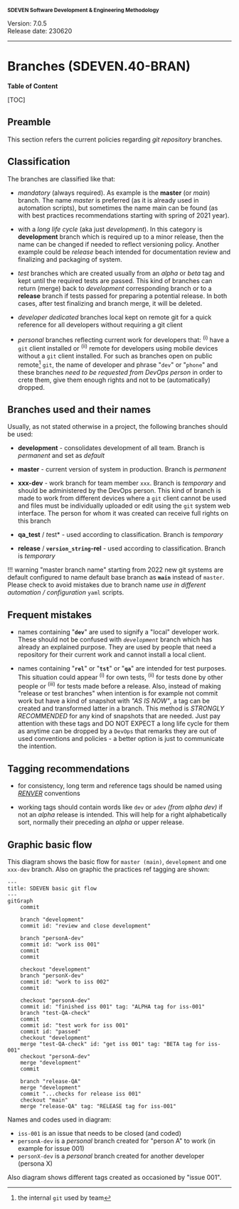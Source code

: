 <small>**SDEVEN Software Development & Engineering Methodology**</small>

Version: 7.0.5<br>
Release date: 230620

***

# Branches (SDEVEN.40-BRAN)

**Table of Content**

[TOC]



## Preamble

This section refers the current policies regarding *git repository* branches.



## Classification

The branches are classified like that:

* *mandatory* (always required). As example is the **master** (or *main*) branch. The name *master* is preferred (as it is already used in automation scripts), but sometimes the name main can be found (as with best practices recommendations starting with spring of 2021 year).

* with a *long life cycle* (aka just *development*). In this category is **development** branch which is required up to a minor release, then the name can be changed if needed to reflect versioning policy. Another example could be *release* beach intended for documentation review and finalizing and packaging of system.

* *test* branches which are created usually from an *alpha* or *beta* tag and kept until the required tests are passed. This kind of branches can return (merge) back to *development* corresponding branch or to a **release** branch if tests passed for preparing a potential release. In both cases, after test finalizing and branch merge, it will be deleted.

* *developer dedicated* branches local kept on remote git for a quick reference for all developers without requiring a git client

* *personal* branches reflecting current work for developers that: <sup>(i)</sup> have a `git` client installed or <sup>(ii)</sup> remote for developers using mobile devices without a `git` client installed. For such as branches open on public remote[^public_remote] `git`, the name of developer and phrase "`dev`" or "`phone`" and these branches *need to be requested from DevOps person* in order to crete them, give them enough rights and not to be (automatically) dropped.


[^public_remote]: the internal `git` used by team




## Branches used and their names

Usually, as not stated otherwise in a project, the following branches should be used:

* **development** - consolidates development of all team. Branch is *permanent* and set as *default*

* **master** - current version of system in production. Branch is *permanent*

* **xxx-dev** - work branch for team member `xxx`. Branch is *temporary* and should be administered by the DevOps person. This kind of branch is made to work from different devices where a `git` client cannot be used and files must be individually uploaded or edit using the `git` system web interface. The person for whom it was created can receive full rights on this branch

* **qa_test** / *t*est* - used according to classification. Branch is *temporary*

* **release** / **`version_string`-rel** - used according to classification. Branch is *temporary*

!!! warning "master branch name"
    starting from 2022 new git systems are default configured to name default base branch as **`main`** instead of `master`. Please check to avoid mistakes due to branch name *use in different automation / configuration* `yaml` scripts.



## Frequent mistakes

* names containing "**`dev`**" are used to signify a "local" developer work. These should not be confused with *`development`* branch which has already an explained purpose. They are used by people that need a repository for their current work and cannot install a local client.

* names containing "**`rel`**"  or "**`tst`**" or "**`qa`**" are intended for test purposes. This situation could appear <sup>(i)</sup> for own tests, <sup>(ii)</sup> for tests done by other people or <sup>(iii)</sup> for tests made before a release. Also, instead of making "release or test branches" when intention is for example not commit work but have a kind of snapshot with *"AS IS NOW"*, a tag can be created and transformed latter in a branch. This method is *STRONGLY RECOMMENDED* for any kind of snapshots that are needed. Just pay attention with these tags and DO NOT EXPECT a long life cycle for them as anytime can be dropped by a `DevOps` that remarks they are out of used conventions and policies - a better option is just to communicate the intention.



## Tagging recommendations

* for consistency, long term and reference tags should be named using *[RENVER](SDEVEN.30_RENVER.md)* conventions

* working tags should contain words like `dev` or `adev` *(from alpha dev)* if not an *alpha* release is intended. This will help for a right alphabetically sort, normally their preceding an *alpha* or upper release.




## Graphic basic flow

This diagram shows the basic flow for `master (main)`, `development` and one `xxx-dev` branch. Also on graphic the practices ref tagging are shown:

``` mermaid
---
title: SDEVEN basic git flow
---
gitGraph
    commit

    branch "development"
    commit id: "review and close development"

    branch "personA-dev"
    commit id: "work iss 001"
    commit
    commit

    checkout "development"
    branch "personX-dev"
    commit id: "work to iss 002"
    commit
    
    checkout "personA-dev"
    commit id: "finished iss 001" tag: "ALPHA tag for iss-001"
    branch "test-QA-check"
    commit
    commit id: "test work for iss 001"
    commit id: "passed"
    checkout "development"
    merge "test-QA-check" id: "get iss 001" tag: "BETA tag for iss-001"
    checkout "personA-dev"
    merge "development"
    commit

    branch "release-QA"
    merge "development"
    commit "...checks for release iss 001"
    checkout "main"
    merge "release-QA" tag: "RELEASE tag for iss-001"
```

Names and codes used in diagram:

* `iss-001` is an issue that needs to be closed (and coded)
* `personA-dev` is a _personal_ branch created for "person A" to work (in example for issue 001)
* `personX-dev` is a _personal_ branch created for another developer (persona X)

Also diagram shows different tags created as occasioned by "issue 001".



